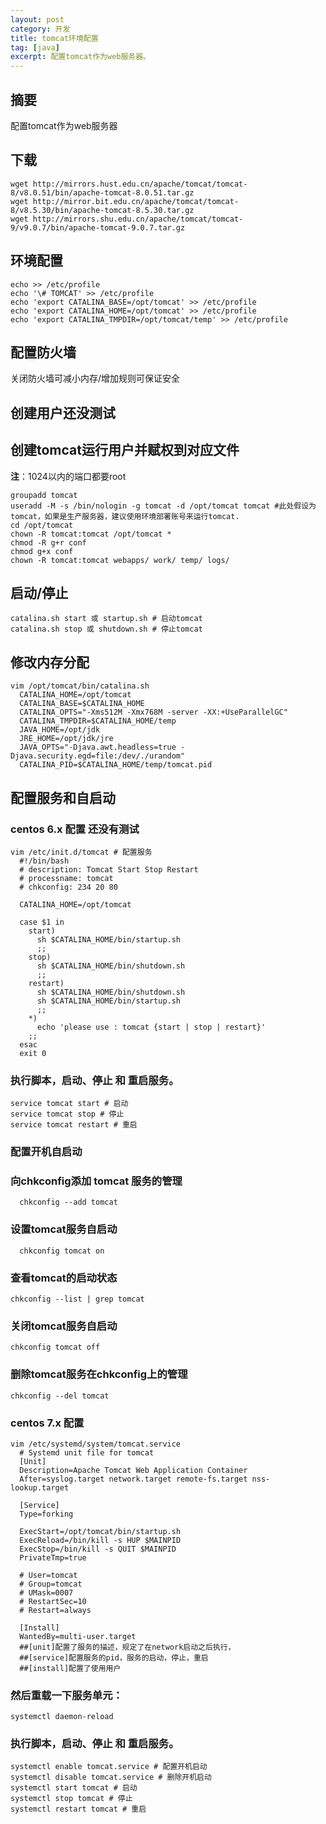 ```yaml
---
layout: post
category: 开发
title: tomcat环境配置
tag: [java]
excerpt: 配置tomcat作为web服务器。
---
```


## 摘要

配置tomcat作为web服务器

## 下载

```shell
wget http://mirrors.hust.edu.cn/apache/tomcat/tomcat-8/v8.0.51/bin/apache-tomcat-8.0.51.tar.gz
wget http://mirror.bit.edu.cn/apache/tomcat/tomcat-8/v8.5.30/bin/apache-tomcat-8.5.30.tar.gz
wget http://mirrors.shu.edu.cn/apache/tomcat/tomcat-9/v9.0.7/bin/apache-tomcat-9.0.7.tar.gz
```

## 环境配置

```shell
echo >> /etc/profile
echo '\# TOMCAT' >> /etc/profile
echo 'export CATALINA_BASE=/opt/tomcat' >> /etc/profile
echo 'export CATALINA_HOME=/opt/tomcat' >> /etc/profile
echo 'export CATALINA_TMPDIR=/opt/tomcat/temp' >> /etc/profile
```

## 配置防火墙

关闭防火墙可减小内存/增加规则可保证安全

## 创建用户还没测试

## 创建tomcat运行用户并赋权到对应文件 

**注**：1024以内的端口都要root

```shell
groupadd tomcat
useradd -M -s /bin/nologin -g tomcat -d /opt/tomcat tomcat #此处假设为tomcat，如果是生产服务器，建议使用环境部署账号来运行tomcat.
cd /opt/tomcat
chown -R tomcat:tomcat /opt/tomcat *
chmod -R g+r conf
chmod g+x conf
chown -R tomcat:tomcat webapps/ work/ temp/ logs/
```

## 启动/停止

```shell
catalina.sh start 或 startup.sh # 启动tomcat
catalina.sh stop 或 shutdown.sh # 停止tomcat
```

## 修改内存分配

```shell
vim /opt/tomcat/bin/catalina.sh
  CATALINA_HOME=/opt/tomcat
  CATALINA_BASE=$CATALINA_HOME
  CATALINA_OPTS="-Xms512M -Xmx768M -server -XX:+UseParallelGC"
  CATALINA_TMPDIR=$CATALINA_HOME/temp
  JAVA_HOME=/opt/jdk
  JRE_HOME=/opt/jdk/jre
  JAVA_OPTS="-Djava.awt.headless=true -Djava.security.egd=file:/dev/./urandom"
  CATALINA_PID=$CATALINA_HOME/temp/tomcat.pid
```

## 配置服务和自启动

### centos 6.x 配置 还没有测试

```shell
vim /etc/init.d/tomcat # 配置服务
  #!/bin/bash
  # description: Tomcat Start Stop Restart
  # processname: tomcat
  # chkconfig: 234 20 80

  CATALINA_HOME=/opt/tomcat

  case $1 in
    start)
      sh $CATALINA_HOME/bin/startup.sh
      ;;
    stop)
      sh $CATALINA_HOME/bin/shutdown.sh
      ;;
    restart)
      sh $CATALINA_HOME/bin/shutdown.sh
      sh $CATALINA_HOME/bin/startup.sh
      ;;
    *)
      echo 'please use : tomcat {start | stop | restart}'
    ;;
  esac
  exit 0
```

### 执行脚本，启动、停止 和 重启服务。

```shell
service tomcat start # 启动
service tomcat stop # 停止
service tomcat restart # 重启
```

### 配置开机自启动

### 向chkconfig添加 tomcat 服务的管理

```shell
  chkconfig --add tomcat
```

### 设置tomcat服务自启动

```shell
  chkconfig tomcat on
```

### 查看tomcat的启动状态

```shell
chkconfig --list | grep tomcat
```

### 关闭tomcat服务自启动

```shell
chkconfig tomcat off
```

### 删除tomcat服务在chkconfig上的管理

```shell
chkconfig --del tomcat
```

### centos 7.x 配置

```shell
vim /etc/systemd/system/tomcat.service
  # Systemd unit file for tomcat
  [Unit]
  Description=Apache Tomcat Web Application Container
  After=syslog.target network.target remote-fs.target nss-lookup.target

  [Service]
  Type=forking

  ExecStart=/opt/tomcat/bin/startup.sh
  ExecReload=/bin/kill -s HUP $MAINPID
  ExecStop=/bin/kill -s QUIT $MAINPID
  PrivateTmp=true

  # User=tomcat
  # Group=tomcat
  # UMask=0007
  # RestartSec=10
  # Restart=always

  [Install]
  WantedBy=multi-user.target
  ##[unit]配置了服务的描述，规定了在network启动之后执行，
  ##[service]配置服务的pid，服务的启动，停止，重启
  ##[install]配置了使用用户
```

### 然后重载一下服务单元：

```shell
systemctl daemon-reload
```

### 执行脚本，启动、停止 和 重启服务。

```shell
systemctl enable tomcat.service # 配置开机启动
systemctl disable tomcat.service # 删除开机启动
systemctl start tomcat # 启动
systemctl stop tomcat # 停止
systemctl restart tomcat # 重启
```

